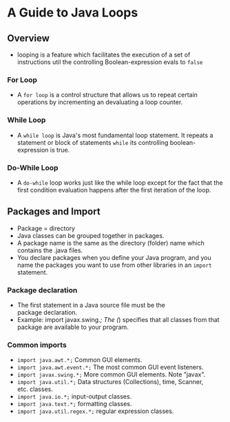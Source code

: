 # A Guide to Java Loops

## Overview

- looping is a feature which facilitates the execution of a set of instructions util the controlling Boolean-expression evals to `false`

### For Loop

- A `for loop` is a control structure that allows us to repeat certain operations by incrementing an devaluating a loop counter.

### While Loop

- A `while loop` is Java's most fundamental loop statement. It repeats a statement or block of statements `while` its controlling boolean-expression is true.

### Do-While Loop

- A `do-while` loop works just like the while loop except for the fact that the first condition evaluation happens after the first iteration of the loop.

## Packages and Import

- Package = directory
- Java classes can be grouped together in packages.
- A package name is the same as the directory (folder) name which contains the .java files.
- You declare packages when you define your Java program, and you name the packages you want to use from other libraries in an `import` statement.

### Package declaration

- The first statement in a Java source file must be the package declaration.
- Example: import javax.swing.*; The (*) specifies that all classes from that package are available to your program.

### Common imports

- `import java.awt.*;` Common GUI elements.
- `import java.awt.event.*;` The most common GUI event listeners.
- `import javax.swing.*;` More common GUI elements. Note "javax".
- `import java.util.*;` Data structures (Collections), time, Scanner, etc. classes.
- `import java.io.*;` input-output classes.
- `import java.text.*;` formatting classes.
- `import java.util.regex.*;` regular expression classes.